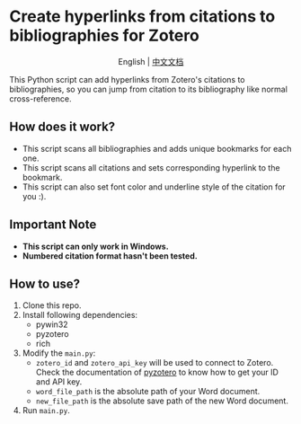 # Create hyperlinks from citations to bibliographies for Zotero

<p align="center">English | <a href="README_CN.md">中文文档</a></p>

This Python script can add hyperlinks from Zotero's citations to bibliographies, so you can jump from citation to its bibliography like normal cross-reference.

## How does it work?

- This script scans all bibliographies and adds unique bookmarks for each one.
- This script scans all citations and sets corresponding hyperlink to the bookmark.
- This script can also set font color and underline style of the citation for you :).

## Important Note

- **This script can only work in Windows.**
- **Numbered citation format hasn't been tested.**

## How to use?

1. Clone this repo.
2. Install following dependencies:
   - pywin32
   - pyzotero
   - rich
3. Modify the `main.py`:
   - `zotero_id` and `zotero_api_key` will be used to connect to Zotero. Check the documentation of [pyzotero](https://pyzotero.readthedocs.io/en/latest/index.html) to know how to get your ID and API key.
   - `word_file_path` is the absolute path of your Word document.
   - `new_file_path` is the absolute save path of the new Word document.
4. Run `main.py`.
